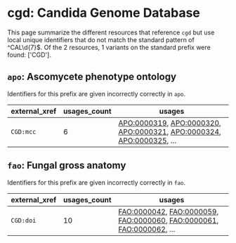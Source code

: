 # cgd: Candida Genome Database

This page summarize the different resources that reference `cgd`
but use local unique identifiers that do not match the standard pattern of
^CAL\d{7}$. Of the 2 resources,
1 variants on the standard prefix were found: ['CGD'].

## `apo`: Ascomycete phenotype ontology

Identifiers for this prefix are given incorrectly correctly in `apo`.

| external_xref   |   usages_count | usages                                                                                                                                                                                                                                                             |
|-----------------|----------------|--------------------------------------------------------------------------------------------------------------------------------------------------------------------------------------------------------------------------------------------------------------------|
| `CGD:mcc`       |              6 | [APO:0000319](https://bioregistry.io/APO:0000319), [APO:0000320](https://bioregistry.io/APO:0000320), [APO:0000321](https://bioregistry.io/APO:0000321), [APO:0000324](https://bioregistry.io/APO:0000324), [APO:0000325](https://bioregistry.io/APO:0000325), ... |

## `fao`: Fungal gross anatomy

Identifiers for this prefix are given incorrectly correctly in `fao`.

| external_xref   |   usages_count | usages                                                                                                                                                                                                                                                             |
|-----------------|----------------|--------------------------------------------------------------------------------------------------------------------------------------------------------------------------------------------------------------------------------------------------------------------|
| `CGD:doi`       |             10 | [FAO:0000042](https://bioregistry.io/FAO:0000042), [FAO:0000059](https://bioregistry.io/FAO:0000059), [FAO:0000060](https://bioregistry.io/FAO:0000060), [FAO:0000061](https://bioregistry.io/FAO:0000061), [FAO:0000062](https://bioregistry.io/FAO:0000062), ... |

